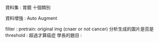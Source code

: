 資料集 : 
胃鏡 十個類別

資料增強 : 
Auto Augment

filter :
pretrain: original img (cnaer or not cancer)
分析生成的圖片是否是
threshold : 超過才算癌症
學長的題目 : 
